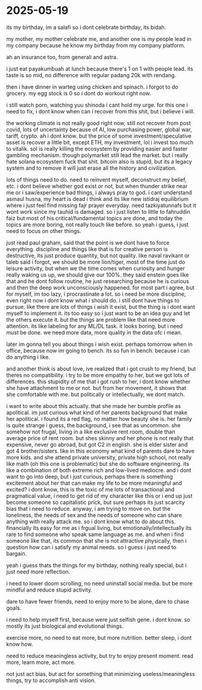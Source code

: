 # 2025-05-19

its my birthday, im a salafi so i dont celebrate birthday, its bidah. 

my mother, my mother celebrate me, and another one is my people lead in my company because he know my birthday from my company platform.

ah an insurance too, from generali and astra.

i just eat payakumbuah at lunch because there's 1 on 1 with people lead. its taste is so mid, no difference with regular padang 20k with rendang.

then i have dinner in warteg using chicken and spinach. i forgot to do grocery. my egg stock is 0 so i dont do workout right now. 

i still watch porn, watching yuu shinoda i cant hold my urge. for this one i need to fix, i dont know when can i recover from this shit, but i believe i will.

the working climate is not really good right now, still not recover from post covid, lots of uncertainty because of AI, low purchasing power, global war, tariff, crypto. ah i dont know. but the price of some investment/speculative asset is recover a little bit, except ETH, my investment, lol i invest too much to vitalik. sol is really killing the ecosystem by providing easier and faster gambling mechanism. though polymarket still lead the market. but i really hate solana ecosystem fuck that shit. bitcoin also is stupid, but its a legacy system and to remove it will just erase all the history and civilization. 

lots of things need to do. need to reinvent myself, deconstruct my belief, etc. i dont believe whether god exist or not, but when thunder strike near me or i saw/experience bad things, i always pray to god. i cant understand asmaul husna, my heart is dead i think and its like new istidraj equilibrium where i just feel find missing fajr prayer everyday. need tazkiyatunnafs but it wont work since my tauhid is damaged. so i just listen to little to fahruddin faiz but most of his critical/fundamental topics are done, and today the topics are more boring, not really touch like before. so yeah i guess, i just need to focus on other things. 

just read paul graham, said that the point is we dont have to force everything. discipline and things like that is for creative person is destructive, its just produce quantity, but not quality. like naval ravikant or taleb said i forgot, we should be more lion/tiger, most of the time just do leisure activity, but when we the time comes when curiosity and hunger really waking us up, we should give our 100%. they said enstein goes like that and he dont follow routine, he just researching because he is curious and then the deep work unconsciously happened. for most part i agree, but for myself, im too lazy, i procrastinate a lot. so i need be more discipline, even right now i dont know what i should do. i still dont have things to pursue. like there are lots of things i wish it exist, but the thing is i dont want myself to implement it. its too easy so i just want to be an idea guy and let the others execute it. but the things are problem like that need more attention. its like labeling for any ML/DL task. it looks boring, but i need must be done. we need more data, more quality in the data ofc i mean.

later im gonna tell you about things i wish exist. perhaps tomorrow when in office, because now im going to bench. its so fun in bench. because i can do anything i like.

and another think is about love, ive realized that i got crush to my friend, but theres no compatibility. i try to be more empathy to her, but we got lots of differences. this stupidity of me that i got rush to her, i dont know whether she have attachment to me or not. but from her movement, it shows that she comfortable with me. but politically or intellectually, we dont match. 

i want to write about this actually. that she made her bumble profile as apolitical. im just curious what kind of her parents background that make her apolitical. i found its a red flag, no matter how beauty she is. her family is quite strange i guess, the background, i see that as uncommon. she somehow not frugal, living in a like exclusive rent room, double than average price of rent room. but shes skinny and her phone is not really that expensive, never go abroad, but got C2 in english. she is elder sister and got 4 brother/sisters. like in this economy what kind of parents dare to have more kids. and she attend private university, private high school, not really like math (oh this one is problematic) but she do software engineering. its like a combination of both extreme rich and low-lived mediocre. and i dont want to go into deep, but i just curious, perhaps there is something excitement about her that can make my life to be more meaningful and excited? i dont know, this is the toxic of me lots of transactional and pragmatical value, i need to get rid of my character like this or i end up just become someone so capitalistic prick, but sure perhaps its just scarcity bias that i need to reduce. anyway, i am trying to move on. but the loneliness, the needs of sex and the needs of someone who can share anything with really attack me. so i dont know what to do about this. financially its easy for me as i frgual living, but emotionally/intellectually its rare to find someone who speak same language as me. and when i find someone like that, its common that she is not attractive physically, then i question how can i satisfy my animal needs. so i guess i just need to bargain.

yeah i guess thats the things for my birthday, nothing really special, but i just need more reflection.

i need to lower doom scrolling, no need uninstall social media. but be more mindful and reduce stupid activity. 

dare to have fewer friends, need to enjoy more to be alone, dare to chase goals. 

i need to help myself first, because were just selfish gene. i dont know. so mostly its just biological and evolutional things. 

exercise more, no need to eat more, but more nutrition. better sleep, i dont know how. 

need to reduce meaningless activity, but try to enjoy present moment. read more, learn more, act more.

not just act bias, but act for something that minimizing useless/meaningless things, try to accomplish anti vision. 